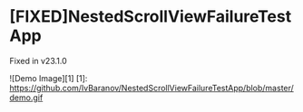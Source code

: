 [FIXED]NestedScrollViewFailureTestApp
===============

Fixed in v23.1.0

![Demo Image][1]
[1]: https://github.com/IvBaranov/NestedScrollViewFailureTestApp/blob/master/demo.gif
